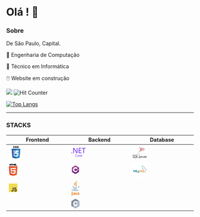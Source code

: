 # Olá ! :vulcan_salute:

### Sobre

De São Paulo, Capital.

:medal_sports: Engenharia de Computação

:medal_sports: Técnico em Informática

:computer_mouse: Website em construção

![](https://komarev.com/ghpvc/?username=vitor-brs) ![Hit Counter](https://visitor-badge.laobi.icu/badge?page_id=vitor-brs.vitor-brs)

[![Top Langs](https://github-readme-stats.vercel.app/api/top-langs/?username=vitor-brs&layout=compact)](https://github.com/vitor-brs/github-readme-stats)

<hr>

### STACKS

| Frontend                 | Backend                 | Database                                   |
| ------------------------ | ----------------------- | ------------------------------------------ |
| <img src="css3.svg" style="width:25%;" /> | <img src="dot-net-core-7.svg" alt="image" style="width:25%;" /> | <img src="microsoft-sql-server-seeklogo.com.svg" alt="image" style="width:25%;" /> |
| <img src="html5.svg" alt="image" style="width:15%;" /> | <img src="c--4.svg" alt="image" style="width:15%;" /> | <img src="mysql-5.svg" alt="image" style="width:25%;" /> |
| <img src="logo-javascript.svg" alt="image" style="width:15%;" /> | <img src="java-4.svg" alt="image" style="width:15%;" /> |                                            |
|                          | <img src="c-2975.svg" alt="image" style="width:15%;" /> |                                            |
